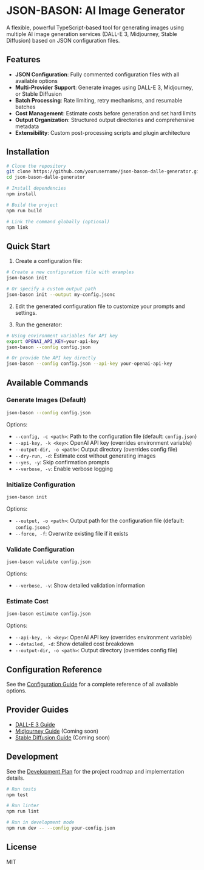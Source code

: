 # JSON-BASON: AI Image Generator

A flexible, powerful TypeScript-based tool for generating images using multiple AI image generation services (DALL-E 3, Midjourney, Stable Diffusion) based on JSON configuration files.

## Features

- **JSON Configuration**: Fully commented configuration files with all available options
- **Multi-Provider Support**: Generate images using DALL-E 3, Midjourney, or Stable Diffusion
- **Batch Processing**: Rate limiting, retry mechanisms, and resumable batches
- **Cost Management**: Estimate costs before generation and set hard limits
- **Output Organization**: Structured output directories and comprehensive metadata
- **Extensibility**: Custom post-processing scripts and plugin architecture

## Installation

```bash
# Clone the repository
git clone https://github.com/yourusername/json-bason-dalle-generator.git
cd json-bason-dalle-generator

# Install dependencies
npm install

# Build the project
npm run build

# Link the command globally (optional)
npm link
```

## Quick Start

1. Create a configuration file:

```bash
# Create a new configuration file with examples
json-bason init

# Or specify a custom output path
json-bason init --output my-config.jsonc
```

2. Edit the generated configuration file to customize your prompts and settings.

3. Run the generator:

```bash
# Using environment variables for API key
export OPENAI_API_KEY=your-api-key
json-bason --config config.json

# Or provide the API key directly
json-bason --config config.json --api-key your-openai-api-key
```

## Available Commands

### Generate Images (Default)

```bash
json-bason --config config.json
```

Options:
- `--config, -c <path>`: Path to the configuration file (default: `config.json`)
- `--api-key, -k <key>`: OpenAI API key (overrides environment variable)
- `--output-dir, -o <path>`: Output directory (overrides config file)
- `--dry-run, -d`: Estimate cost without generating images
- `--yes, -y`: Skip confirmation prompts
- `--verbose, -v`: Enable verbose logging

### Initialize Configuration

```bash
json-bason init
```

Options:
- `--output, -o <path>`: Output path for the configuration file (default: `config.jsonc`)
- `--force, -f`: Overwrite existing file if it exists

### Validate Configuration

```bash
json-bason validate config.json
```

Options:
- `--verbose, -v`: Show detailed validation information

### Estimate Cost

```bash
json-bason estimate config.json
```

Options:
- `--api-key, -k <key>`: OpenAI API key (overrides environment variable)
- `--detailed, -d`: Show detailed cost breakdown
- `--output-dir, -o <path>`: Output directory (overrides config file)

## Configuration Reference

See the [Configuration Guide](docs/configuration.md) for a complete reference of all available options.

## Provider Guides

- [DALL-E 3 Guide](docs/providers/dalle3.md)
- [Midjourney Guide](docs/providers/midjourney.md) (Coming soon)
- [Stable Diffusion Guide](docs/providers/stable-diffusion.md) (Coming soon)

## Development

See the [Development Plan](Development_plan.md) for the project roadmap and implementation details.

```bash
# Run tests
npm test

# Run linter
npm run lint

# Run in development mode
npm run dev -- --config your-config.json
```

## License

MIT 
